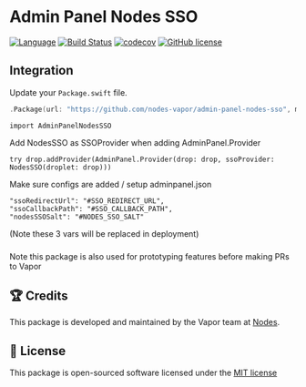 # Admin Panel Nodes SSO
[![Language](https://img.shields.io/badge/Swift-3-brightgreen.svg)](http://swift.org)
[![Build Status](https://travis-ci.org/nodes-vapor/admin-panel-nodes-sso?branch=master)](https://travis-ci.org/nodes-vapor/admin-panel-nodes-sso)
[![codecov](https://codecov.io/gh/nodes-vapor/admin-panel-nodes-sso/branch/master/graph/badge.svg)](https://codecov.io/gh/nodes-vapor/admin-panel-nodes-sso)
[![GitHub license](https://img.shields.io/badge/license-MIT-blue.svg)](https://raw.githubusercontent.com/nodes-vapor/sugar/master/LICENSE)

## Integration
Update your `Package.swift` file.
```swift
.Package(url: "https://github.com/nodes-vapor/admin-panel-nodes-sso", majorVersion: 0)
```

```
import AdminPanelNodesSSO
```

Add NodesSSO as SSOProvider when adding AdminPanel.Provider

```
try drop.addProvider(AdminPanel.Provider(drop: drop, ssoProvider: NodesSSO(droplet: drop)))
```

Make sure configs are added / setup
adminpanel.json

```
"ssoRedirectUrl": "#SSO_REDIRECT_URL",
"ssoCallbackPath": "#SSO_CALLBACK_PATH",
"nodesSSOSalt": "#NODES_SSO_SALT"
```

(Note these 3 vars will be replaced in deployment)

###
Note this package is also used for prototyping features before making PRs to Vapor

## 🏆 Credits
This package is developed and maintained by the Vapor team at [Nodes](https://www.nodes.dk).

## 📄 License
This package is open-sourced software licensed under the [MIT license](http://opensource.org/licenses/MIT)
